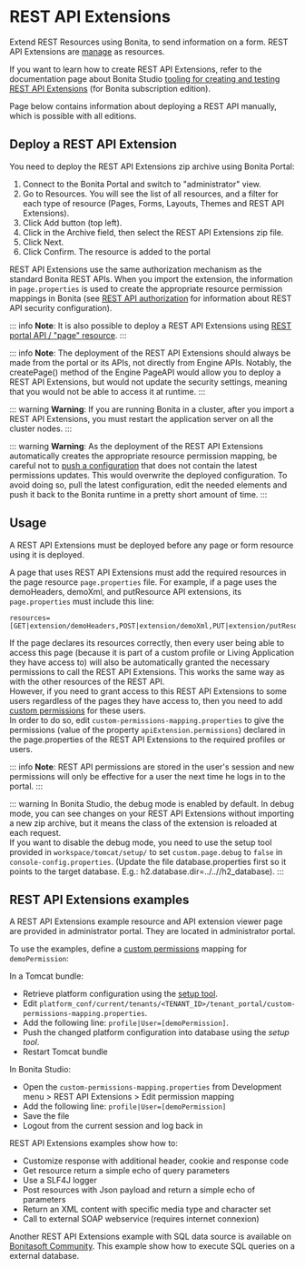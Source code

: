 # REST API Extensions

Extend REST Resources using Bonita, to send information on a form. REST API Extensions are [manage](resource-management.md) as resources.

If you want to learn how to create REST API Extensions, refer to the documentation page about Bonita Studio [tooling for creating and testing REST API Extensions](rest-api-extensions.md) (for Bonita subscription edition).

Page below contains information about deploying a REST API manually, which is possible with all editions.

## Deploy a REST API Extension

You need to deploy the REST API Extensions zip archive using Bonita Portal:

1. Connect to the Bonita Portal and switch to "administrator" view.
1. Go to Resources. You will see the list of all resources, and a filter for each type of resource (Pages, Forms, Layouts, Themes and REST API Extensions).
1. Click Add button (top left).
1. Click in the Archive field, then select the REST API Extensions zip file.
1. Click Next.
1. Click Confirm. The resource is added to the portal

REST API Extensions use the same authorization mechanism as the standard Bonita REST APIs. When you import the extension, the information in `page.properties` is used to create the appropriate resource permission mappings in Bonita (see [REST API authorization](rest-api-authorization.md) for information about REST API security configuration).

::: info
**Note**: It is also possible to deploy a REST API Extensions using [REST portal API / "page" resource](portal-api.md#page).
:::

::: info
**Note**: The deployment of the REST API Extensions should always be made from the portal or its APIs, not directly from Engine APIs. Notably, the createPage() method of the Engine PageAPI would allow you to deploy a REST API Extensions, but would not update the security settings, meaning that you would not be able to access it at runtime. 
:::

::: warning
**Warning**: If you are running Bonita in a cluster, after you import a REST API Extensions, you must restart the application server on all the cluster nodes.
:::

::: warning
**Warning**: As the deployment of the REST API Extensions automatically creates the appropriate resource permission mapping, be careful not to [push a configuration](BonitaBPM_platform_setup.md#update_platform_conf) that does not contain the latest permissions updates. This would overwrite the deployed configuration. To avoid doing so, pull the latest configuration, edit the needed elements and push it back to the Bonita runtime in a pretty short amount of time.
:::

<a id="usage"/>

## Usage

A REST API Extensions must be deployed before any page or form resource using it is deployed.

A page that uses REST API Extensions must add the required resources in the page resource `page.properties` file.
For example, if a page uses the demoHeaders, demoXml, and putResource API extensions, its `page.properties` must include this line:
```
resources=[GET|extension/demoHeaders,POST|extension/demoXml,PUT|extension/putResource]
```
If the page declares its resources correctly, then every user being able to access this page (because it is part of a custom profile or Living Application they have access to)
will also be automatically granted the necessary permissions to call the REST API Extensions. This works the same way as with the other resources of the REST API.  
However, if you need to grant access to this REST API Extensions to some users regardless of the pages they have access to, then you need to add [custom permissions](rest-api-authorization.md#custom-permissions-mapping) for these users.  
In order to do so, edit `custom-permissions-mapping.properties` to give the permissions (value of the property `apiExtension.permissions`) declared in the page.properties of the REST API Extensions to the required profiles or users.

::: info
**Note**: REST API permissions are stored in the user's session and new permissions will only be effective for a user the next time he logs in to the portal.
:::

::: warning
In Bonita Studio, the debug mode is enabled by default. In debug mode, you can see changes on your REST API Extensions without importing a new zip archive, but it means the class of the extension is reloaded at each request.  
If you want to disable the debug mode, you need to use the setup tool provided in `workspace/tomcat/setup/` to set `custom.page.debug` to `false` in `console-config.properties`. (Update the file database.properties first so it points to the target database. E.g.: h2.database.dir=../../<PROJECT NAME>/h2_database).
:::

## REST API Extensions examples

A REST API Extensions example resource and API extension viewer page are provided in administrator portal. They are located in administrator portal.

To use the examples, define a [custom permissions](rest-api-authorization.md#custom-permissions-mapping) mapping for `demoPermission`:

In a Tomcat bundle:
* Retrieve platform configuration using the [setup tool](BonitaBPM_platform_setup.md#update_platform_conf).
* Edit `platform_conf/current/tenants/<TENANT_ID>/tenant_portal/custom-permissions-mapping.properties`.
* Add the following line: `profile|User=[demoPermission]`.
* Push the changed platform configuration into database using the _setup tool_.
* Restart Tomcat bundle

In Bonita Studio:
* Open the `custom-permissions-mapping.properties` from Development menu > REST API Extensions > Edit permission mapping
* Add the following line: `profile|User=[demoPermission]`
* Save the file
* Logout from the current session and log back in

REST API Extensions examples show how to:

* Customize response with additional header, cookie and response code
* Get resource return a simple echo of query parameters
* Use a SLF4J logger
* Post resources with Json payload and return a simple echo of parameters
* Return an XML content with specific media type and character set
* Call to external SOAP webservice (requires internet connexion)

Another REST API Extensions example with SQL data source is available on [Bonitasoft Community](http://community.bonitasoft.com/project/data-source-rest-api-extension). This example show how to execute SQL queries on a external database.
